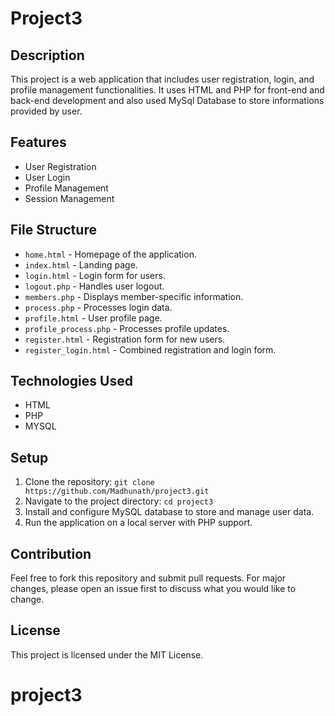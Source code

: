 # Project3

## Description
This project is a web application that includes user registration, login, and profile management functionalities. It uses HTML and PHP for front-end and back-end development and also used MySql Database to store informations provided by user.

## Features
- User Registration
- User Login
- Profile Management
- Session Management

## File Structure
- `home.html` - Homepage of the application.
- `index.html` - Landing page.
- `login.html` - Login form for users.
- `logout.php` - Handles user logout.
- `members.php` - Displays member-specific information.
- `process.php` - Processes login data.
- `profile.html` - User profile page.
- `profile_process.php` - Processes profile updates.
- `register.html` - Registration form for new users.
- `register_login.html` - Combined registration and login form.

## Technologies Used
- HTML
- PHP
- MYSQL

## Setup
1. Clone the repository: `git clone https://github.com/Madhunath/project3.git`
2. Navigate to the project directory: `cd project3`
3. Install and configure MySQL database to store and manage user data.
4. Run the application on a local server with PHP support.

## Contribution
Feel free to fork this repository and submit pull requests. For major changes, please open an issue first to discuss what you would like to change.

## License
This project is licensed under the MIT License.

# project3

